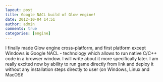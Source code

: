 ```yaml
---
layout: post
title: Google NACL build of Glow engine!
date: 2012-10-04 14:51
author: admin
comments: true
categories: [engine]
---
```

I finally made Glow engine cross-platform, and first platform except Windows is Google NACL - technology which allows to run native C/C++ code in a browser window. I will write about it more specifically later. I am really excited now by ability to run game directly from link and deploy it without any installation steps directly to user (on Windows, Linux and MacOS)!

<a href="/blog/images/uploads/2012/10/glow_nacl.jpg"><img class="image featured" title="glow_nacl" src="/blog/images/uploads/2012/10/glow_nacl.jpg" alt="" /></a>
